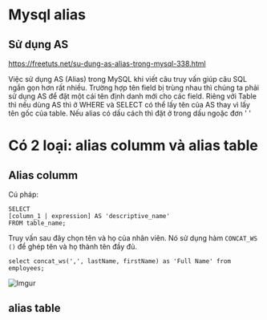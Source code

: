 # Mysql alias

## Sử dụng AS

https://freetuts.net/su-dung-as-alias-trong-mysql-338.html

Việc sử dụng AS (Alias) trong MySQL khi viết câu truy vấn giúp câu SQL ngắn gọn hơn rất nhiều. Trường hợp tên field bị trùng nhau thì chúng ta phải sử dụng AS để đặt một cái tên định danh mới cho các field. Riêng với Table thì nếu dùng AS thì ở WHERE và SELECT có thể lấy tên của  AS thay vì lấy tên gốc của table. Nếu alias có dấu cách thì đặt ở trong dấu ngoặc đơn ' '

# Có 2 loại: alias columm và alias table

## Alias columm 

Cú pháp:

    SELECT 
    [column_1 | expression] AS 'descriptive_name'
    FROM table_name;

Truy vấn sau đây chọn tên và họ của nhân viên. Nó sử dụng hàm `CONCAT_WS ()` để ghép tên và họ thành tên đầy đủ.

    select concat_ws(',', lastName, firstName) as 'Full Name' from employees;

![Imgur](https://i.imgur.com/KYsEcmS.png)

## alias table

